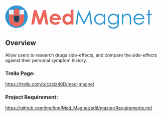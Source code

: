 ![Med Magnet](./assets/images/medmagnet.png)

## Overview
Allow users to research drugs side-effects, and compare the side-effects against their personal symptom history.

### Trello Page:
https://trello.com/b/czziz46D/med-magnet

### Project Requirement:
https://github.com/lmcfinn/Med_Magnet/edit/master/Requirements.md
